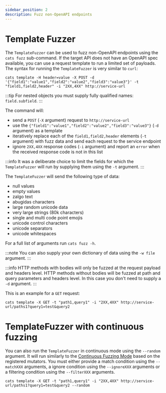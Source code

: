 ```yaml
---
sidebar_position: 2
description: Fuzz non-OpenAPI endpoints
---
```


# Template Fuzzer
The `TemplateFuzzer` can be used to fuzz non-OpenAPI endpoints using the `cats fuzz` sub-command. 
If the target API does not have an OpenAPI spec available, you can use a request template to run a limited set of payloads.
The syntax for running the `TemplateFuzzer` is very similar to `curl`:

```shell
cats template -H header=value -X POST -d '{"field1":"value1","field2":"value2","field3":"value3"}' -t "field1,field2,header" -i "2XX,4XX" http://service-url 
```

:::tip
For nested objects you must supply fully qualified names: `field.subfield`.
:::

The command will:
- send a `POST` (`-X` argument) request to `http://service-url`
- use the `{"field1":"value1","field2":"value2","field3":"value3"}` (`-d` argument) as a template
- iteratively replace each of the `field1,field2,header` elements (`-t` argument) with fuzz data and send each request to the service endpoint
- ignore `2XX,4XX` response codes (`-i` argument) and report an `error` when the received response code is not in this list

:::info
It was a deliberate choice to limit the fields for which the `TemplateFuzzer` will run by supplying them using the `-t` argument. 
:::


The `TemplateFuzzer` will send the following type of data:
- null values
- empty values
- zalgo text
- abugidas characters
- large random unicode data
- very large strings (80k characters)
- single and multi code point emojis
- unicode control characters
- unicode separators
- unicode whitespaces

For a full list of arguments run `cats fuzz -h`.

:::note
You can also supply your own dictionary of data using the `-w file` argument.
:::

:::info
HTTP methods with bodies will only be fuzzed at the request payload and headers level.
HTTP methods without bodies will be fuzzed at path and query parameters and headers level. In this case you don't need to supply  a `-d` argument.
:::

This is an example for a `GET` request:

```shell
cats template -X GET -t "path1,query1" -i "2XX,4XX" http://service-url/paths1?query1=test&query2
```

# TemplateFuzzer with continuous fuzzing
You can also run the `TemplateFuzzer` in continuous mode using the `--random` argument. 
It will run similarly to the [Continuous Fuzzing Mode](/docs/getting-started/running-cats#continuous-fuzzing-mode) based on the registered mutators.
You must either provide a match condition using the `--matchXXX` arguments, a ignore condition using the `--ignoreXXX` arguments or a filtering condition using the `--filterXXX` arguments.

```shell
cats template -X GET -t "path1,query1" -i "2XX,4XX" http://service-url/paths1?query1=test&query2 --random
```

